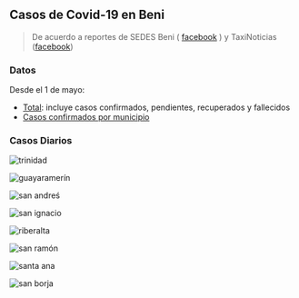 
  ## Casos de Covid-19 en Beni

> De acuerdo a reportes de SEDES Beni ( [facebook](https://www.facebook.com/SEDES-BENI-2020-517750071766113/) ) y TaxiNoticias ([facebook](https://www.facebook.com/TaxiNoticiasBolivia/))

### Datos

Desde el 1 de mayo:

- [Total](https://github.com/mauforonda/covid19-beni/blob/master/total.csv): incluye casos confirmados, pendientes, recuperados y fallecidos
- [Casos confirmados por municipio](https://github.com/mauforonda/covid19-beni/blob/master/municipios.csv)

### Casos Diarios

![trinidad](plots/trinidad.png)

![guayaramerín](plots/guayaramerin.png)

![san andreś](plots/san_andres.png)

![san ignacio](plots/san_ignacio.png)

![riberalta](plots/riberalta.png)

![san ramón](plots/san_ramon.png)

![santa ana](plots/santa_ana.png)

![san borja](plots/san_borja.png)

